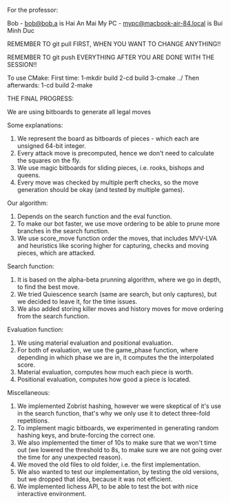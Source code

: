 For the professor:

Bob - bob@bob.a is Hai An Mai
My PC - mypc@macbook-air-84.local is Bui Minh Duc

REMEMBER TO git pull FIRST, WHEN YOU WANT TO CHANGE ANYTHING!!

REMEMBER TO git push EVERYTHING AFTER YOU ARE DONE WITH THE SESSION!!

To use CMake: 
First time:
1-mkdir build
2-cd build
3-cmake ../
Then afterwards:
1-cd build
2-make

THE FINAL PROGRESS:

We are using bitboards to generate all legal moves

Some explanations:

1. We represent the board as bitboards of pieces - which each are unsigned 64-bit integer.
2. Every attack move is precomputed, hence we don't need to calculate the squares on the fly.
3. We use magic bitboards for sliding pieces, i.e. rooks, bishops and queens.
4. Every move was checked by multiple perft checks, so the move generation should be okay (and tested by multiple games).

Our algorithm:
1. Depends on the search function and the eval function.
2. To make our bot faster, we use move ordering to be able to prune more branches in the search function.
3. We use score_move function order the moves, that includes MVV-LVA and heuristics like scoring higher for capturing, checks and moving pieces, which are attacked.

Search function:
1. It is based on the alpha-beta prunning algorithm, where we go in depth, to find the best move.
2. We tried Quiescence search (same are search, but only captures), but we decided to leave it, for the time issues.
3. We also added storing killer moves and history moves for move ordering from the search function.

Evaluation function:
1. We using material evaluation and positional evaluation.
2. For both of evaluation, we use the game_phase function, where depending in which phase we are in, it computes the the interpolated score.
3. Material evaluation, computes how much each piece is worth.
4. Positional evaluation, computes how good a piece is located.

Miscellaneous:
1. We implemented Zobrist hashing, however we were skeptical of it's use in the search function, that's why we only use it to detect three-fold repetitions.
2. To implement magic bitboards, we experimented in generating random hashing keys, and brute-forcing the correct one.
3. We also implemented the timer of 10s to make sure that we won't time out (we lowered the threshold to 8s, to make sure we are not going over the time for any unexpected reason).
4. We moved the old files to old folder, i.e. the first implementation.
5. We also wanted to test our implementation, by testing the old versions, but we dropped that idea, because it was not efficient.
6. We implemented lichess API, to be able to test the bot with nice interactive environment.